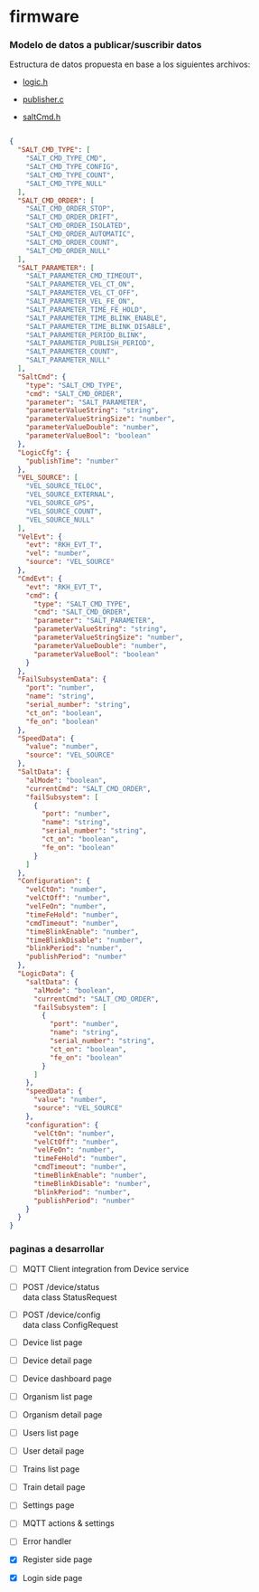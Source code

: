 # firmware

### Modelo de datos a publicar/suscribir datos

Estructura de datos propuesta en base a los siguientes archivos:

+ [logic.h](https://github.com/nahueespinosa/salt-firmware/blob/master/salt/logic/logic.h#L128)

+ [publisher.c](https://github.com/nahueespinosa/salt-firmware/blob/master/salt/publisher/publisher.c)

+ [saltCmd.h](https://github.com/nahueespinosa/salt-firmware/blob/6ace7d5886d3d5555b6e407cb1322ef2c9facf9d/salt/parser/saltCmd/saltCmd.h)

```json

{
  "SALT_CMD_TYPE": [
    "SALT_CMD_TYPE_CMD",
    "SALT_CMD_TYPE_CONFIG",
    "SALT_CMD_TYPE_COUNT",
    "SALT_CMD_TYPE_NULL"
  ],
  "SALT_CMD_ORDER": [
    "SALT_CMD_ORDER_STOP",
    "SALT_CMD_ORDER_DRIFT",
    "SALT_CMD_ORDER_ISOLATED",
    "SALT_CMD_ORDER_AUTOMATIC",
    "SALT_CMD_ORDER_COUNT",
    "SALT_CMD_ORDER_NULL"
  ],
  "SALT_PARAMETER": [
    "SALT_PARAMETER_CMD_TIMEOUT",
    "SALT_PARAMETER_VEL_CT_ON",
    "SALT_PARAMETER_VEL_CT_OFF",
    "SALT_PARAMETER_VEL_FE_ON",
    "SALT_PARAMETER_TIME_FE_HOLD",
    "SALT_PARAMETER_TIME_BLINK_ENABLE",
    "SALT_PARAMETER_TIME_BLINK_DISABLE",
    "SALT_PARAMETER_PERIOD_BLINK",
    "SALT_PARAMETER_PUBLISH_PERIOD",
    "SALT_PARAMETER_COUNT",
    "SALT_PARAMETER_NULL"
  ],
  "SaltCmd": {
    "type": "SALT_CMD_TYPE",
    "cmd": "SALT_CMD_ORDER",
    "parameter": "SALT_PARAMETER",
    "parameterValueString": "string",
    "parameterValueStringSize": "number",
    "parameterValueDouble": "number",
    "parameterValueBool": "boolean"
  },
  "LogicCfg": {
    "publishTime": "number"
  },
  "VEL_SOURCE": [
    "VEL_SOURCE_TELOC",
    "VEL_SOURCE_EXTERNAL",
    "VEL_SOURCE_GPS",
    "VEL_SOURCE_COUNT",
    "VEL_SOURCE_NULL"
  ],
  "VelEvt": {
    "evt": "RKH_EVT_T",
    "vel": "number",
    "source": "VEL_SOURCE"
  },
  "CmdEvt": {
    "evt": "RKH_EVT_T",
    "cmd": {
      "type": "SALT_CMD_TYPE",
      "cmd": "SALT_CMD_ORDER",
      "parameter": "SALT_PARAMETER",
      "parameterValueString": "string",
      "parameterValueStringSize": "number",
      "parameterValueDouble": "number",
      "parameterValueBool": "boolean"
    }
  },
  "FailSubsystemData": {
    "port": "number",
    "name": "string",
    "serial_number": "string",
    "ct_on": "boolean",
    "fe_on": "boolean"
  },
  "SpeedData": {
    "value": "number",
    "source": "VEL_SOURCE"
  },
  "SaltData": {
    "alMode": "boolean",
    "currentCmd": "SALT_CMD_ORDER",
    "failSubsystem": [
      {
        "port": "number",
        "name": "string",
        "serial_number": "string",
        "ct_on": "boolean",
        "fe_on": "boolean"
      }
    ]
  },
  "Configuration": {
    "velCtOn": "number",
    "velCtOff": "number",
    "velFeOn": "number",
    "timeFeHold": "number",
    "cmdTimeout": "number",
    "timeBlinkEnable": "number",
    "timeBlinkDisable": "number",
    "blinkPeriod": "number",
    "publishPeriod": "number"
  },
  "LogicData": {
    "saltData": {
      "alMode": "boolean",
      "currentCmd": "SALT_CMD_ORDER",
      "failSubsystem": [
        {
          "port": "number",
          "name": "string",
          "serial_number": "string",
          "ct_on": "boolean",
          "fe_on": "boolean"
        }
      ]
    },
    "speedData": {
      "value": "number",
      "source": "VEL_SOURCE"
    },
    "configuration": {
      "velCtOn": "number",
      "velCtOff": "number",
      "velFeOn": "number",
      "timeFeHold": "number",
      "cmdTimeout": "number",
      "timeBlinkEnable": "number",
      "timeBlinkDisable": "number",
      "blinkPeriod": "number",
      "publishPeriod": "number"
    }
  }
}

```


### paginas a desarrollar

- [ ] MQTT Client integration from Device service
- [ ] POST /device/status<br>data class StatusRequest
- [ ] POST /device/config<br>data class ConfigRequest

- [ ] Device list page
- [ ] Device detail page
- [ ] Device dashboard page

- [ ] Organism list page
- [ ] Organism detail page

- [ ] Users list page
- [ ] User detail page

- [ ] Trains list page
- [ ] Train detail page

- [ ] Settings page

- [ ] MQTT actions & settings
- [ ] Error handler

- [x] Register side page
- [x] Login side page


